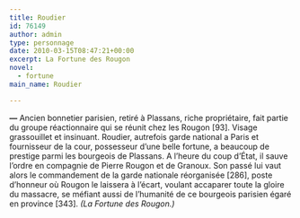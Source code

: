 ```yaml
---
title: Roudier
id: 76149
author: admin
type: personnage
date: 2010-03-15T08:47:21+00:00
excerpt: La Fortune des Rougon
novel:
  - fortune
main_name: Roudier

---
```

**—** Ancien bonnetier parisien, retiré à Plassans, riche propriétaire, fait partie du groupe réactionnaire qui se réunit chez les Rougon [93]. Visage grassouillet et insinuant. Roudier, autrefois garde national a Paris et fournisseur de la cour, possesseur d&rsquo;une belle fortune, a beaucoup de prestige parmi les bourgeois de Plassans. A l&rsquo;heure du coup d&rsquo;État, il sauve l&rsquo;ordre en compagnie de Pierre Rougon et de Granoux. Son passé lui vaut alors le commandement de la garde nationale réorganisée [286], poste d&rsquo;honneur où Rougon le laissera à l&rsquo;écart, voulant accaparer toute la gloire du massacre, se méfiant aussi de l&rsquo;humanité de ce bourgeois parisien égaré en province [343]. _(La Fortune des Rougon.)_